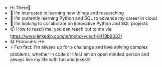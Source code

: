 - Hi There👋
- 👀 I’m interested in learning new things and researching
- 🌱 I’m currently learning Python and SQL to advance my career in cloud
- 💞️ I’m looking to collaborate on innovative Python and SQL projects
- 📫 How to reach me: you can reach out to me via https://www.linkedin.com/in/mohd-yusuf-8419b9333/
- 😄 Pronouns: He
- ⚡ Fun fact: I'm always up for a challenge and love solving complex problems, whether in code or life!.I am an open minded person and always live my life with fun and jokes🌐

<!---
mohd-yusuf1/mohd-yusuf1 is a ✨ special ✨ repository because its `README.md` (this file) appears on your GitHub profile.
You can click the Preview link to take a look at your changes.
--->
